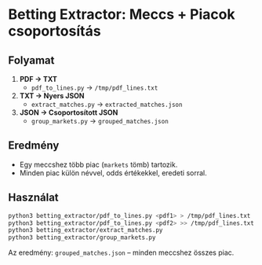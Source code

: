 # Betting Extractor: Meccs + Piacok csoportosítás

## Folyamat

1. **PDF → TXT**
   - `pdf_to_lines.py` → `/tmp/pdf_lines.txt`
2. **TXT → Nyers JSON**
   - `extract_matches.py` → `extracted_matches.json`
3. **JSON → Csoportosított JSON**
   - `group_markets.py` → `grouped_matches.json`

## Eredmény

- Egy meccshez több piac (`markets` tömb) tartozik.
- Minden piac külön névvel, odds értékekkel, eredeti sorral.

## Használat

```bash
python3 betting_extractor/pdf_to_lines.py <pdf1> > /tmp/pdf_lines.txt
python3 betting_extractor/pdf_to_lines.py <pdf2> >> /tmp/pdf_lines.txt
python3 betting_extractor/extract_matches.py
python3 betting_extractor/group_markets.py
```

Az eredmény: `grouped_matches.json` – minden meccshez összes piac.
